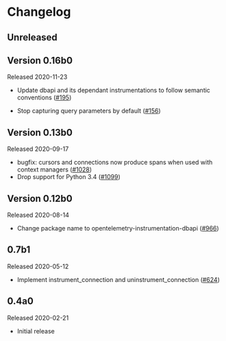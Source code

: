 # Changelog

## Unreleased

## Version 0.16b0

Released 2020-11-23

- Update dbapi and its dependant instrumentations to follow semantic conventions
  ([#195](https://github.com/open-telemetry/opentelemetry-python-contrib/pull/195))

- Stop capturing query parameters by default
  ([#156](https://github.com/open-telemetry/opentelemetry-python-contrib/pull/156))

## Version 0.13b0

Released 2020-09-17

- bugfix: cursors and connections now produce spans when used with context managers
  ([#1028](https://github.com/open-telemetry/opentelemetry-python/pull/1028))
- Drop support for Python 3.4
  ([#1099](https://github.com/open-telemetry/opentelemetry-python/pull/1099))

## Version 0.12b0

Released 2020-08-14

- Change package name to opentelemetry-instrumentation-dbapi
  ([#966](https://github.com/open-telemetry/opentelemetry-python/pull/966))

## 0.7b1

Released 2020-05-12

- Implement instrument_connection and uninstrument_connection ([#624](https://github.com/open-telemetry/opentelemetry-python/pull/624))

## 0.4a0

Released 2020-02-21

- Initial release
